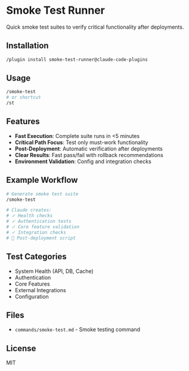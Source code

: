 # Smoke Test Runner

Quick smoke test suites to verify critical functionality after deployments.

## Installation

```bash
/plugin install smoke-test-runner@claude-code-plugins
```

## Usage

```bash
/smoke-test
# or shortcut
/st
```

## Features

- **Fast Execution**: Complete suite runs in <5 minutes
- **Critical Path Focus**: Test only must-work functionality
- **Post-Deployment**: Automatic verification after deployments
- **Clear Results**: Fast pass/fail with rollback recommendations
- **Environment Validation**: Config and integration checks

## Example Workflow

```bash
# Generate smoke test suite
/smoke-test

# Claude creates:
# ✓ Health checks
# ✓ Authentication tests
# ✓ Core feature validation
# ✓ Integration checks
# 🚀 Post-deployment script
```

## Test Categories

- System Health (API, DB, Cache)
- Authentication
- Core Features
- External Integrations
- Configuration

## Files

- `commands/smoke-test.md` - Smoke testing command

## License

MIT
